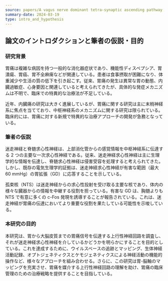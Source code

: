 ```yaml
---
source: papers/A vagus nerve dominant tetra-synaptic ascending pathway for gastric pain processing - Nature Communications.md
summary-date: 2024-03-19
type: intro_and_hypothesis
---
```


## 論文のイントロダクションと筆者の仮説・目的

### 研究背景

胃痛は複雑な病因を持つ一般的な消化器症状であり、機能性ディスペプシア、胃潰瘍、胃癌、胃不全麻痺などが関連している。患者は食事摂取が困難になり、体重減少や生活の質の低下を引き起こす。従来、胃痛の発生は異常な胃の動態、内臓過敏症、心身要因と関連していると考えられてきたが、具体的な発症メカニズムは不明で、臨床での特異的な治療法が不足している。

近年、内臓痛の研究は大きく進展しているが、胃痛に関する研究は主に末梢神経系に焦点を当てており、中枢神経系のメカニズムに関する研究は限られている。臨床的には、胃痛に対する新規で特異的な治療アプローチの開発が急務となっている。

### 筆者の仮説

迷走神経と脊髄求心性神経は、上部消化管からの感覚情報を中枢神経系に伝達する 2 つの主要な一次求心性神経である。従来、迷走神経求心性神経は主に生理学的な情報を伝達し、脊髄求心性神経は侵害受容を処理すると考えられてきた。しかし、既存の電気生理学的証拠は、迷走神経求心性神経が有害な範囲（最大 60 mmHg）の胃拡張（GD）に応答することを示している。

孤束核（NTS）は迷走神経からの求心性投射を受け取る主要な核であり、体内の様々な臓器からの情報を中継する役割を担っている。有害な GD は、胸髄よりも NTS で有意に多くの c-Fos 発現を誘導することが報告されている。これは、迷走神経が胃痛の伝達においてより重要な役割を果たしている可能性を示唆している。

### 本研究の目的

本研究は、胃から大脳皮質までの胃痛信号を伝達する上行性神経回路を調査し、それが迷走神経求心性神経を介しているかどうかを明らかにすることを目的としている。これを達成するために、ウイルスベースの追跡とマッピング、生体神経活動記録、オプトジェネティクスとケモジェネティクスによる神経活動の機能的操作など、様々なアプローチを組み合わせる。さらに、この研究は胃-脳軸のマッピングを充実させ、胃痛を媒介する上行性神経回路の理解を助け、胃痛の臨床管理のための治療戦略を提供することを目指している。
